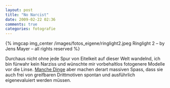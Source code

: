 ```yaml
---
layout: post
title: "No Narcist"
date: 2009-02-22 02:36
comments: true
categories: fotografie
---
```


{% imgcap img_center /images/fotos_eigene/ringlight2.jpeg Ringlight 2 – by Jens Mayer – all rights reserved %}

Durchaus nicht ohne jede Spur von Eitelkeit auf dieser Welt wandelnd, ich bin fürwahr kein Narziss und wünschte mir vorbehaltlos fotogenere Modelle vor die Linse. [Manche Dinge](/blog/2009/02/21/selbst-ist-das-licht/ "Jens Mayer: Selbst ist das Licht") aber machen derart massiven Spass, dass sie auch frei von greifbaren Drittmotiven spontan und ausführlich eigenevaluiert werden müssen.
